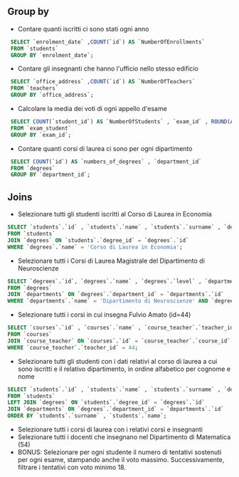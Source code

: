 ## Group by

- Contare quanti iscritti ci sono stati ogni anno

```sql
 SELECT `enrolment_date` ,COUNT(`id`) AS `NumberOfEnrollments`
 FROM `students`
 GROUP BY `enrolment_date`;
```

- Contare gli insegnanti che hanno l'ufficio nello stesso edificio

```sql
 SELECT `office_address` ,COUNT(`id`) AS `NumberOfTeachers`
 FROM `teachers`
 GROUP BY `office_address`;
```

- Calcolare la media dei voti di ogni appello d'esame

```sql
 SELECT COUNT(`student_id`) AS `NumberOfStudents` , `exam_id` , ROUND(AVG(`vote`), 1) AS `vote_average`
 FROM `exam_student`
 GROUP BY `exam_id`;
```

- Contare quanti corsi di laurea ci sono per ogni dipartimento

```sql
 SELECT COUNT(`id`) AS `numbers_of_degrees` , `department_id`
 FROM `degrees`
 GROUP BY `department_id`;
```

## Joins

- Selezionare tutti gli studenti iscritti al Corso di Laurea in Economia

```sql
SELECT `students`.`id` , `students`.`name` , `students`.`surname` , `degrees`.`name` AS `degree_name`
FROM `students`
JOIN `degrees` ON `students`.`degree_id` = `degrees`.`id`
WHERE `degrees`.`name` = 'Corso di Laurea in Economia';
```

- Selezionare tutti i Corsi di Laurea Magistrale del Dipartimento di Neuroscienze

```sql
SELECT `degrees`.`id`, `degrees`.`name` , `degrees`.`level` , `departments`.`name`
FROM `degrees`
JOIN `departments` ON `degrees`.`department_id` = `departments`.`id`
WHERE `departments`.`name` = 'Dipartimento di Neuroscienze' AND `degrees`.`level` = 'magistrale';
```

- Selezionare tutti i corsi in cui insegna Fulvio Amato (id=44)

```sql
SELECT `courses`.`id` , `courses`.`name` , `course_teacher`.`teacher_id`
FROM `courses`
JOIN `course_teacher` ON `courses`.`id` = `course_teacher`.`course_id`
WHERE `course_teacher`.`teacher_id` = 44;
```

- Selezionare tutti gli studenti con i dati relativi al corso di laurea a cui sono iscritti e il relativo dipartimento, in ordine alfabetico per cognome e nome

```sql
SELECT `students`.`id` , `students`.`name` , `students`.`surname` , `degrees`.`name` AS `degree_name` , `degrees`.`department_id` , `departments`.`name` AS `department_name`
FROM `students`
LEFT JOIN `degrees` ON `students`.`degree_id` = `degrees`.`id`
JOIN `departments` ON `degrees`.`department_id` = `departments`.`id`
ORDER BY `students`.`surname` , `students`.`name`;
```

- Selezionare tutti i corsi di laurea con i relativi corsi e insegnanti
- Selezionare tutti i docenti che insegnano nel Dipartimento di Matematica (54)
- BONUS: Selezionare per ogni studente il numero di tentativi sostenuti per ogni esame, stampando anche il voto massimo. Successivamente, filtrare i tentativi con voto minimo 18.
